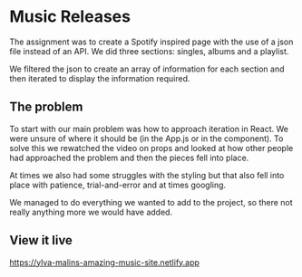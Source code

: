 # Music Releases

The assignment was to create a Spotify inspired page with the use of a json file instead of an API.
We did three sections: singles, albums and a playlist.

We filtered the json to create an array of information for each section and then iterated to display the information required.

## The problem

To start with our main problem was how to approach iteration in React. We were unsure of where it should be (in the App.js or in the component).
To solve this we rewatched the video on props and looked at how other people had approached the problem and then the pieces fell into place.

At times we also had some struggles with the styling but that also fell into place with patience, trial-and-error and at times googling.

We managed to do everything we wanted to add to the project, so there not really anything more we would have added.

## View it live

https://ylva-malins-amazing-music-site.netlify.app
